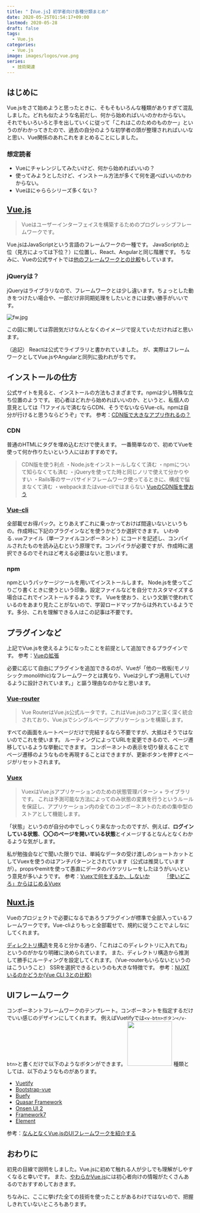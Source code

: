 ```yaml
---
title: "【Vue.js】初学者向け各種分類まとめ"
date: 2020-05-25T01:54:17+09:00
lastmod: 2020-05-28
draft: false
tags:
  - Vue.js
categories:
  - Vue.js
image: images/logos/vue.png
series:
  - 技術関連
---
```


## はじめに

Vue.jsをさて始めようと思ったときに、そもそもいろんな種類がありすぎて混乱しました。どれも似たような名前だし、何から始めればいいのかわからない。
それでもいろいろと手を出していくに従って「これはこのためのものかー」というのがわかってきたので、過去の自分のような初学者の頭が整理されればいいなと思い、Vue関係のあれこれをまとめることにしました。

### 想定読者

- Vueにチャレンジしてみたいけど、何から始めればいいの？
- 使ってみようとしたけど、インストール方法が多くて何を選べばいいのかわからない。
- Vueほにゃららシリーズ多くない？

## [Vue.js](https://jp.vuejs.org/)

> Vueはユーザーインターフェイスを構築するためのプログレッシブフレームワークです。

Vue.jsはJavaScriptという言語のフレームワークの一種です。
JavaScriptの上位（見方によっては下位？）に位置し、React、Angularと同じ階層です。
ちなみに、Vueの公式サイトでは[他のフレームワークとの比較](https://jp.vuejs.org/v2/guide/comparison.html)もしています。

### jQueryは？

jQueryはライブラリなので、フレームワークとは少し違います。ちょっとした動きをつけたい場合や、一部だけ非同期処理をしたいときには使い勝手がいいです。

![fw.jpg](https://qiita-image-store.s3.ap-northeast-1.amazonaws.com/0/322882/60b499bf-1f6d-b860-dc61-3ef77b24244c.jpeg)

この図に関しては雰囲気だけなんとなくのイメージで捉えていただければと思います。

（追記）
Reactは公式でライブラリと書かれていました。
が、実際はフレームワークとしてVue.jsやAngularと同列に扱われがちです。

## インストールの仕方

公式サイトを見ると、インストールの方法もさまざまです。npmは少し特殊な立ち位置のようです。
初心者はどれから始めればいいのか、というと、私個人の意見としては「1ファイルで済むならCDN、そうでないならVue-cli。npmは自分が行けると思うならどうぞ」です。
参考：[CDN版で大きなアプリ作れるの？](https://scrapbox.io/vue-yawaraka/CDN%E7%89%88%E3%81%A7%E5%A4%A7%E3%81%8D%E3%81%AA%E3%82%A2%E3%83%97%E3%83%AA%E4%BD%9C%E3%82%8C%E3%82%8B%E3%81%AE%EF%BC%9F)

### CDN

普通のHTMLにタグを埋め込むだけで使えます。
一番簡単なので、初めてVueを使って何か作りたいという人にはおすすめです。

> CDN版を使う利点
> ・Node.jsをインストールしなくて済む
> ・npmについて知らなくても済む
> ・jQueryを使ってた時と同じノリで使えて分かりやすい
> ・Rails等のサーバサイドフレームワーク使ってるときに、構成で悩まなくて済む
> ・webpackまたはvue-cliではまらない
> [VueのCDN版を使おう](https://scrapbox.io/vue-yawaraka/Vue%E3%81%AECDN%E7%89%88%E3%82%92%E4%BD%BF%E3%81%8A%E3%81%86)

### [Vue-cli](https://cli.vuejs.org/)

全部載せお得パック。とりあえずこれに乗っかっておけば間違いないというもの。作成時に下記のプラグインなどを使うかどうか選択できます。
いわゆる`.vue`ファイル（単一ファイルコンポーネント）にコードを記述し、コンパイルされたものを読み込むという原理です。コンパイラが必要ですが、作成時に選択できるのでそれほど考える必要はないと思います。

### npm

npmというパッケージツールを用いてインストールします。
Node.jsを使ってごりごり書くときに使うという印象。設定ファイルなどを自分でカスタマイズする場合はこれでインストールするようです。
Vueを使おう、という文脈で使われているのをあまり見たことがないので、学習ロードマップからは外れているようです。多分、これを理解できる人はこの記事は不要です。

## プラグインなど

上記でVue.jsを使えるようになったことを前提として追加できるプラグインです。
参考：[Vueの拡張](https://012-jp.vuejs.org/guide/extending.html)

必要に応じて自由にプラグインを追加できるのが、Vueが「他の一枚板(モノリシック:monolithic)なフレームワークとは異なり、Vueは少しずつ適用していけるように設計されています。」と謳う理由なのかなと思います。

### [Vue-router](https://router.vuejs.org/ja/)

> Vue RouterはVue.js公式ルータです。これはVue.jsのコアと深く深く統合されており、Vue.jsでシングルページアプリケーションを構築します。

すべての画面をルートページだけで完結するなら不要ですが、大抵はそうではないのでこれを使います。
ルーティングによってURLを変更できるので、ページ遷移しているような挙動にできます。
コンポーネントの表示を切り替えることでページ遷移のようなものを再現することはできますが、更新ボタンを押すとページがリセットされます。

### [Vuex](https://vuex.vuejs.org/ja/)

> VuexはVue.jsアプリケーションのための状態管理パターン + ライブラリです。 これは予測可能な方法によってのみ状態の変異を行うというルールを保証し、アプリケーション内の全てのコンポーネントのための集中型のストアとして機能します。

「状態」というのが自分の中でしっくり来なかったのですが、例えば、**ログインしている状態**、**〇〇のページを開いている状態**とイメージするとなんとなくわかるような気がします。

私が勉強会などで聞いた限りでは、単純なデータの受け渡しのショートカットとしてVuexを使うのはアンチパターンとされています（公式は推奨していますが）。propsやemitを使って愚直にデータのバケツリレーをしたほうがいいという意見が多いようです。
参考：[Vuexで何をするか、しないか](https://speakerdeck.com/tooppoo/vuexdehe-wosuruka-he-wosinaika)
　　　[「使いどころ」からはじめるVuex](https://speakerdeck.com/ysd_marrrr/shi-idokoro-karahazimeruvuex)

## [Nuxt.js](https://ja.nuxtjs.org/)

Vueのプロジェクトで必要になるであろうプラグインが標準で全部入っているフレームワークです。Vue-cliよりもっと全部載せで、規約に従うことでよしなにしてくれます。

[ディレクトリ構造](https://ja.nuxtjs.org/guide/directory-structure/)を見ると分かる通り、「これはこのディレクトリに入れてね」というのがかなり明確に決められています。
また、ディレクトリ構造から推測して勝手にルーティングを設定してくれます。（Vue-routerもいらないというのはこういうこと）
SSRを選択できるというのも大きな特徴です。
参考：[NUXTいるのかどうか(Vue CLI 3との比較)](https://qiita.com/macoshita/items/bf295a1e0f5fefff3d8e)

## UIフレームワーク

コンポーネントフレームワークのテンプレート。コンポーネントを指定するだけでいい感じのデザインにしてくれます。
例えばVuetifyでは`<v-btn>ボタン</v-btn>`と書くだけで以下のようなボタンができます。
<img width="120" src="https://qiita-image-store.s3.ap-northeast-1.amazonaws.com/0/322882/11007722-bb25-4975-0474-1102d856dd00.png">
種類としては、以下のようなものがあります。

- [Vuetify](https://vuetifyjs.com/ja/)
- [Bootstrap-vue](https://bootstrap-vue.js.org/)
- [Buefy](https://buefy.org/)
- [Quasar Framework]()
- [Onsen UI 2](https://ja.onsen.io/)
- [Framework7](https://framework7.io/)
- [Element](https://element.eleme.io/#/en-US)

参考：[なんとなくVue.jsのUIフレームワークを紹介する](https://qiita.com/yusuke_ten/items/4103f032dd0c6fbe5607)

## おわりに

初見の目線で説明をしました。Vue.jsに初めて触れる人が少しでも理解がしやすくなると幸いです。
また、[やわらかVue.js](https://scrapbox.io/vue-yawaraka/)には初心者向けの情報がたくさんあるのでおすすめしておきます。

ちなみに、ここに挙げた全ての技術を使ったことがあるわけではないので、把握しきれていないところもあります。
